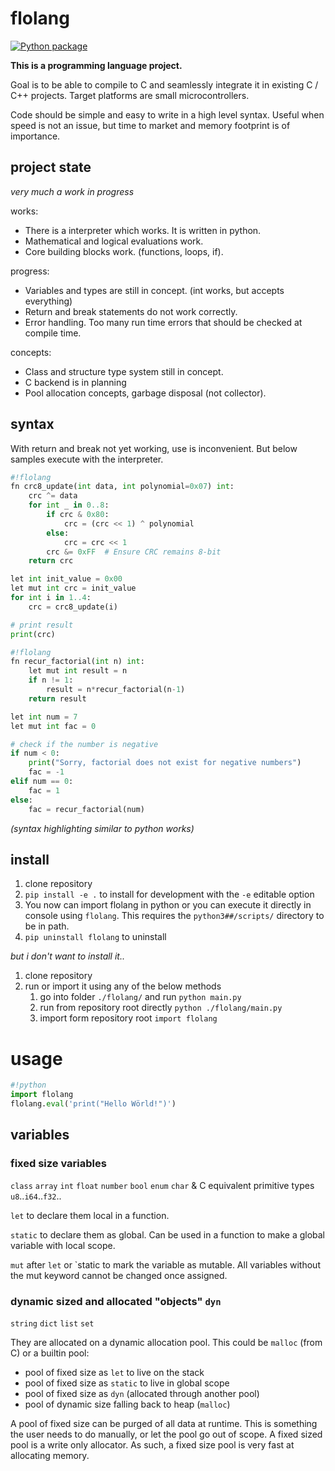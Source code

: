 # flolang

[![Python package](https://github.com/ftobler/flolang/actions/workflows/python-package.yml/badge.svg)](https://github.com/ftobler/flolang/actions/workflows/python-package.yml)

**This is a programming language project.**

Goal is to be able to compile to C and seamlessly integrate it in existing C / C++ projects. Target platforms are small microcontrollers.

Code should be simple and easy to write in a high level syntax. Useful when speed is not an issue, but time to market and memory footprint is of importance.

## project state

*very much a work in progress*

works:
* There is a interpreter which works. It is written in python.
* Mathematical and logical evaluations work.
* Core building blocks work. (functions, loops, if).

progress:
* Variables and types are still in concept. (int works, but accepts everything)
* Return and break statements do not work correctly.
* Error handling. Too many run time errors that should be checked at compile time.

concepts:
* Class and structure type system still in concept.
* C backend is in planning
* Pool allocation concepts, garbage disposal (not collector).


## syntax

With return and break not yet working, use is inconvenient. But below samples execute with the interpreter.
```python
#!flolang
fn crc8_update(int data, int polynomial=0x07) int:
    crc ^= data
    for int _ in 0..8:
        if crc & 0x80:
            crc = (crc << 1) ^ polynomial
        else:
            crc = crc << 1
        crc &= 0xFF  # Ensure CRC remains 8-bit
    return crc

let int init_value = 0x00
let mut int crc = init_value
for int i in 1..4:
    crc = crc8_update(i)

# print result
print(crc)
```

```python
#!flolang
fn recur_factorial(int n) int:
    let mut int result = n
    if n != 1:
        result = n*recur_factorial(n-1)
    return result

let int num = 7
let mut int fac = 0

# check if the number is negative
if num < 0:
    print("Sorry, factorial does not exist for negative numbers")
    fac = -1
elif num == 0:
    fac = 1
else:
    fac = recur_factorial(num)
```
*(syntax highlighting similar to python works)*

## install

1. clone repository
2. `pip install -e .` to install for development with the `-e` editable option
3. You now can import flolang in python or you can execute it directly in console using `flolang`. This requires the `python3##/scripts/` directory to be in path.
4. `pip uninstall flolang` to uninstall

*but i don't want to install it..*

1. clone repository
2. run or import it using any of the below methods
    1. go into folder `./flolang/` and run `python main.py`
    2. run from repository root directly `python ./flolang/main.py`
    3. import form repository root `import flolang`

# usage

```python
#!python
import flolang
flolang.eval('print("Hello Wörld!")')
```

## variables

### fixed size variables
`class` `array` `int` `float` `number` `bool` `enum` `char` & C equivalent primitive types `u8`..`i64`..`f32`..

`let` to declare them local in a function.

`static` to declare them as global. Can be used in a function to make a global variable with local scope.

`mut` after `let` or `static  to mark the variable as mutable. All variables without the mut keyword cannot be changed once assigned.

### dynamic sized and allocated "objects" `dyn`
`string` `dict` `list` `set`

They are allocated on a dynamic allocation pool. This could be `malloc` (from C) or a builtin pool:
 * pool of fixed size as `let` to live on the stack
 * pool of fixed size as `static` to live in global scope
 * pool of fixed size as `dyn` (allocated through another pool)
 * pool of dynamic size falling back to heap (`malloc`)

A pool of fixed size can be purged of all data at runtime. This is something the user needs to do manually, or let the pool go out of scope. A fixed sized pool is a write only allocator. As such, a fixed size pool is very fast at allocating memory.
